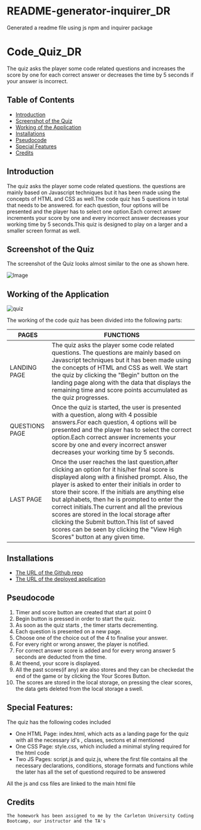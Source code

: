 # README-generator-inquirer_DR
Generated a readme file using js npm and inquirer package
# Code_Quiz_DR
The quiz asks the player some code related questions and increases the score by one for each correct answer or decreases the time by 5 seconds if your answer is incorrect.

## Table of Contents
* [Introduction](#introduction)
* [Screenshot of the Quiz](#webpage)
* [Working of the Application](#web)
* [Installations](#installations)
* [Pseudocode](#details)
* [Special Features](#features)
* [Credits](#credits)

 ## Introduction 
 The quiz asks the player some code related questions. the questions are mainly based on Javascript techniques but it has been made using the concepts of HTML and CSS as well.The code quiz has 5 questions in total that needs to be answered. for each question, four options will be presented and the player has to select one option.Each correct answer increments your score by one and every incorrect answer decreases your working time by 5 seconds.This quiz is designed to play on a larger and a smaller screen format as well.
 
 
 ## Screenshot of the Quiz
 The screenshot of the Quiz looks almost similar to the one as shown here.

 
 ![Image](Assets/IMG_1771.JPG)
 
 ## Working of the Application
 

![quiz](Assets/quiz%20maker.gif)


The working of the code quiz has been divided into the following parts:

PAGES | FUNCTIONS
------------ | -------------
LANDING PAGE |The quiz asks the player some code related questions. The questions are mainly based on Javascript techniques but it has been made using the concepts of HTML and CSS as well. We start the quiz by clicking the "Begin" button on the landing page along with the data that displays the remaining time and score points accumulated as the quiz progresses.
QUESTIONS PAGE | Once the quiz is started, the user is presented with a question, along with 4 possible answers.For each question, 4 options will be presented and the player has to select the correct option.Each correct answer increments your score by one and every incorrect answer decreases your working time by 5 seconds.
LAST PAGE | Once the user reaches the last question,after clicking an option for it his/her final score is displayed along with a finished prompt. Also, the player is asked to enter their initials in order to store their score. If the initials are anything else but alphabets, then he is prompted to enter the correct initials.The current and all the previous scores are stored in the local storage after clicking the Submit button.This list of saved scores can be seen by clicking the "View High Scores" button at any given time.

 
 ## Installations
   * [The URL of the Github repo](https://github.com/Dipti2021/Code_Quiz_DR)
   * [The URL of the deployed application](https://dipti2021.github.io/Code_Quiz_DR/)
 
 ## Pseudocode 
   1. Timer and score button are created that start at point 0
   2. Begin button is pressed in order to start the quiz.
   3. As soon as the quiz starts , the timer starts decrementing.
   4. Each question is presented on a new page.
   5. Choose one of the choice out of the 4 to finalise your answer.
   6. For every right or wrong answer, the player is notified.
   7. For correct answer score is added and for every wrong answer 5 seconds are deducted from the time.
   8. At theend, your score is displayed.
   9. All the past scores(if any) are also stores and they can be checkedat the end of the game or by clicking the Your Scores Button.
   10. The scores are stored in the local storage, on pressing the clear scores, the data gets deleted from the local storage a swell.


 ## Special Features:
The quiz has the following codes included
 * One HTML Page: index.html, which acts as a landing page for the quiz with all the necessary id's , classes, sectons et al mentioned
 * One CSS Page: style.css, which included a minimal styling required for the  html code
 * Two JS Pages: script.js and quiz.js, where the first file contains all the necessary declarations, conditions, storage formats and functions while the later has all the    set of questiond required to be answered

  All the js and css files are linked to the main html file

    
 
 ## Credits
    The homework has been assigned to me by the Carleton University Coding Bootcamp, our instructor and the TA's
